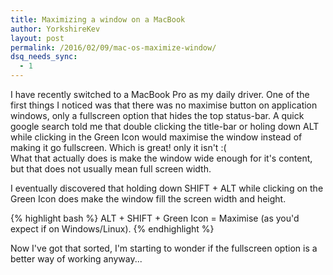 ```yaml
---
title: Maximizing a window on a MacBook
author: YorkshireKev
layout: post
permalink: /2016/02/09/mac-os-maximize-window/
dsq_needs_sync:
  - 1
---
```

I have recently switched to a MacBook Pro as my daily driver. One of the first things I noticed was that there was no maximise button on application windows, only a fullscreen option that hides the top status-bar. A quick google search told me that double clicking the title-bar or holing down ALT while clicking in the Green Icon would maximise the window instead of making it go fullscreen. Which is great! only it isn't :(  
What that actually does is make the window wide enough for it's content, but that does not usually mean full screen width.

I eventually discovered that holding down SHIFT + ALT while clicking on the Green Icon does make the window fill the screen width and height.

{% highlight bash %}
ALT + SHIFT + Green Icon = Maximise (as you'd expect if on Windows/Linux).
{% endhighlight %}

Now I've got that sorted, I'm starting to wonder if the fullscreen option is a better way of working anyway...
